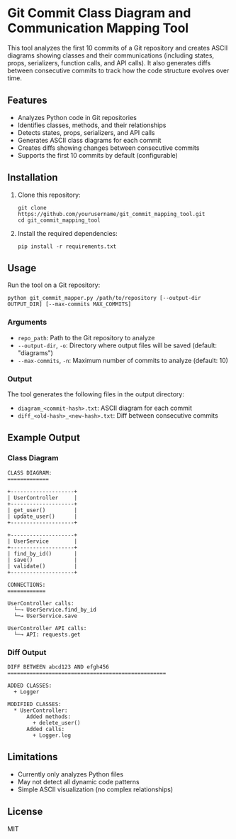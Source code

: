 # Git Commit Class Diagram and Communication Mapping Tool

This tool analyzes the first 10 commits of a Git repository and creates ASCII diagrams showing classes and their communications (including states, props, serializers, function calls, and API calls). It also generates diffs between consecutive commits to track how the code structure evolves over time.

## Features

- Analyzes Python code in Git repositories
- Identifies classes, methods, and their relationships
- Detects states, props, serializers, and API calls
- Generates ASCII class diagrams for each commit
- Creates diffs showing changes between consecutive commits
- Supports the first 10 commits by default (configurable)

## Installation

1. Clone this repository:
   ```
   git clone https://github.com/yourusername/git_commit_mapping_tool.git
   cd git_commit_mapping_tool
   ```

2. Install the required dependencies:
   ```
   pip install -r requirements.txt
   ```

## Usage

Run the tool on a Git repository:

```
python git_commit_mapper.py /path/to/repository [--output-dir OUTPUT_DIR] [--max-commits MAX_COMMITS]
```

### Arguments

- `repo_path`: Path to the Git repository to analyze
- `--output-dir`, `-o`: Directory where output files will be saved (default: "diagrams")
- `--max-commits`, `-n`: Maximum number of commits to analyze (default: 10)

### Output

The tool generates the following files in the output directory:

- `diagram_<commit-hash>.txt`: ASCII diagram for each commit
- `diff_<old-hash>_<new-hash>.txt`: Diff between consecutive commits

## Example Output

### Class Diagram

```
CLASS DIAGRAM:
=============

+--------------------+
| UserController     |
+--------------------+
| get_user()         |
| update_user()      |
+--------------------+

+--------------------+
| UserService        |
+--------------------+
| find_by_id()       |
| save()             |
| validate()         |
+--------------------+

CONNECTIONS:
============

UserController calls:
  └─→ UserService.find_by_id
  └─→ UserService.save

UserController API calls:
  └─→ API: requests.get
```

### Diff Output

```
DIFF BETWEEN abcd123 AND efgh456
==================================================

ADDED CLASSES:
  + Logger

MODIFIED CLASSES:
  * UserController:
      Added methods:
        + delete_user()
      Added calls:
        + Logger.log
```

## Limitations

- Currently only analyzes Python files
- May not detect all dynamic code patterns
- Simple ASCII visualization (no complex relationships)

## License

MIT 